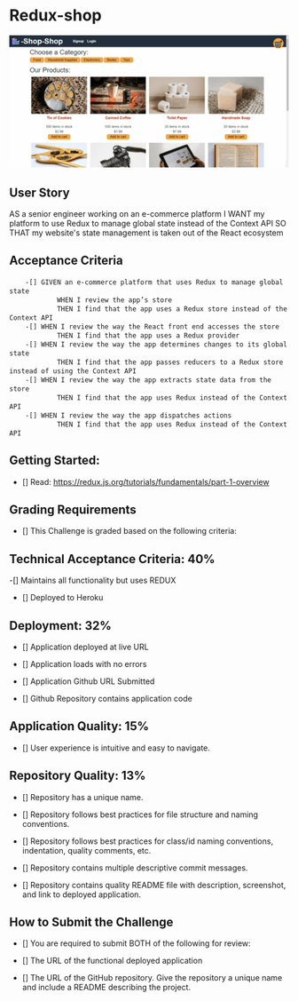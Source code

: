 # Redux-shop

![](22-state-homework-demo-01.gif)

## User Story

AS a senior engineer working on an e-commerce platform
I WANT my platform to use Redux to manage global state instead of the Context API
SO THAT my website's state management is taken out of the React ecosystem

## Acceptance Criteria

        -[] GIVEN an e-commerce platform that uses Redux to manage global state
                WHEN I review the app’s store
                THEN I find that the app uses a Redux store instead of the Context API
        -[] WHEN I review the way the React front end accesses the store
                THEN I find that the app uses a Redux provider
        -[] WHEN I review the way the app determines changes to its global state
                THEN I find that the app passes reducers to a Redux store instead of using the Context API
        -[] WHEN I review the way the app extracts state data from the store
                THEN I find that the app uses Redux instead of the Context API
        -[] WHEN I review the way the app dispatches actions
                THEN I find that the app uses Redux instead of the Context API

## Getting Started:

- [] Read: https://redux.js.org/tutorials/fundamentals/part-1-overview



## Grading Requirements

- [] This Challenge is graded based on the following criteria:

## Technical Acceptance Criteria: 40%

-[] Maintains all functionality but uses REDUX

- [] Deployed to Heroku

## Deployment: 32%

- [] Application deployed at live URL

- [] Application loads with no errors

- [] Application Github URL Submitted

- [] Github Repository contains application code

## Application Quality: 15%

- [] User experience is intuitive and easy to navigate.

## Repository Quality: 13%

- [] Repository has a unique name.

- [] Repository follows best practices for file structure and naming conventions.

- [] Repository follows best practices for class/id naming conventions, indentation, quality comments, etc.

- [] Repository contains multiple descriptive commit messages.

- [] Repository contains quality README file with description, screenshot, and link to deployed application.

## How to Submit the Challenge

- [] You are required to submit BOTH of the following for review:

- [] The URL of the functional deployed application

- [] The URL of the GitHub repository. Give the repository a unique name and include a README describing the project.
